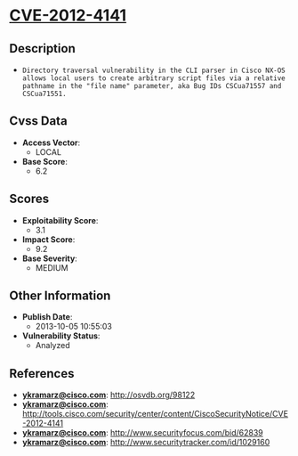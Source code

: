
# [CVE-2012-4141](http://osvdb.org/98122)

## Description

- `Directory traversal vulnerability in the CLI parser in Cisco NX-OS allows local users to create arbitrary script files via a relative pathname in the "file name" parameter, aka Bug IDs CSCua71557 and CSCua71551.`

## Cvss Data

- **Access Vector**:
  - LOCAL
- **Base Score**:
  - 6.2

## Scores

- **Exploitability Score**:
  - 3.1
- **Impact Score**:
  - 9.2
- **Base Severity**:
  - MEDIUM

## Other Information

- **Publish Date**:
  - 2013-10-05 10:55:03
- **Vulnerability Status**:
  - Analyzed

## References

- **ykramarz@cisco.com**: http://osvdb.org/98122
- **ykramarz@cisco.com**: http://tools.cisco.com/security/center/content/CiscoSecurityNotice/CVE-2012-4141
- **ykramarz@cisco.com**: http://www.securityfocus.com/bid/62839
- **ykramarz@cisco.com**: http://www.securitytracker.com/id/1029160
